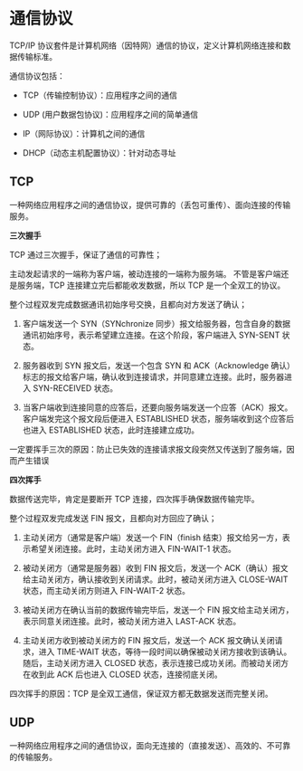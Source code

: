 # 通信协议

TCP/IP 协议套件是计算机网络（因特网）通信的协议，定义计算机网络连接和数据传输标准。

通信协议包括：

- TCP（传输控制协议）：应用程序之间的通信

- UDP (用户数据包协议)：应用程序之间的简单通信

- IP（网际协议）：计算机之间的通信

- DHCP（动态主机配置协议）：针对动态寻址

## TCP

一种网络应用程序之间的通信协议，提供可靠的（丢包可重传）、面向连接的传输服务。

**三次握手**

TCP 通过三次握手，保证了通信的可靠性；

主动发起请求的一端称为客户端，被动连接的一端称为服务端。
不管是客户端还是服务端，TCP 连接建立完后都能收发数据，所以 TCP 是一个全双工的协议。

整个过程双发完成数据通讯初始序号交换，且都向对方发送了确认；

1. 客户端发送一个 SYN（SYNchronize 同步）报文给服务器，包含自身的数据通讯初始序号，表示希望建立连接。在这个阶段，客户端进入 SYN-SENT 状态。

2. 服务器收到 SYN 报文后，发送一个包含 SYN 和 ACK（Acknowledge 确认）标志的报文给客户端，确认收到连接请求，并同意建立连接。此时，服务器进入 SYN-RECEIVED 状态。

3. 当客户端收到连接同意的应答后，还要向服务端发送一个应答（ACK）报文。客户端发完这个报文段后便进入 ESTABLISHED 状态，服务端收到这个应答后也进入 ESTABLISHED 状态，此时连接建立成功。

一定要挥手三次的原因：防止已失效的连接请求报文段突然又传送到了服务端，因而产生错误

**四次挥手**

数据传送完毕，肯定是要断开 TCP 连接，四次挥手确保数据传输完毕。

整个过程双发完成发送 FIN 报文，且都向对方回应了确认；

1. 主动关闭方（通常是客户端）发送一个 FIN（finish 结束）报文给另一方，表示希望关闭连接。此时，主动关闭方进入 FIN-WAIT-1 状态。

2. 被动关闭方（通常是服务器）收到 FIN 报文后，发送一个 ACK（确认）报文给主动关闭方，确认接收到关闭请求。此时，被动关闭方进入 CLOSE-WAIT 状态，而主动关闭方则进入 FIN-WAIT-2 状态。

3. 被动关闭方在确认当前的数据传输完毕后，发送一个 FIN 报文给主动关闭方，表示同意关闭连接。此时，被动关闭方进入 LAST-ACK 状态。

4. 主动关闭方收到被动关闭方的 FIN 报文后，发送一个 ACK 报文确认关闭请求，进入 TIME-WAIT 状态，等待一段时间以确保被动关闭方接收到该确认。随后，主动关闭方进入 CLOSED 状态，表示连接已成功关闭。而被动关闭方在收到此 ACK 后也进入 CLOSED 状态，连接彻底关闭。

四次挥手的原因：TCP 是全双工通信，保证双方都无数据发送而完整关闭。

## UDP

一种网络应用程序之间的通信协议，面向无连接的（直接发送）、高效的、不可靠的传输服务。

# 
